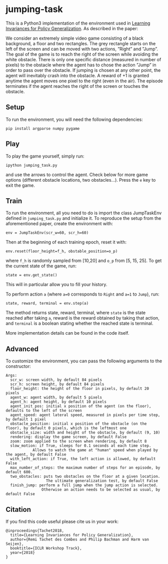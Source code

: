
# jumping-task

This is a Python3 implementation of the environment used in [Learning Invariances for Policy Generalization](https://openreview.net/pdf?id=BJHRaK1PG). As described in the paper:

We consider an extremely simple video game consisting of a black background, a floor and
two rectangles. The grey rectangle starts on the left of the screen and can be moved with
two actions, ”Right” and ”Jump”. The goal of the game is to reach the right of the screen while
avoiding the white obstacle. There is only one specific distance (measured in number of pixels) to
the obstacle where the agent has to chose the action ”Jump” in order to pass over the obstacle. If
jumping is chosen at any other point, the agent will inevitably crash into the obstacle. A reward of
+1 is granted anytime the agent moves one pixel to the right (even in the air). The episode terminates
if the agent reaches the right of the screen or touches the obstacle.

## Setup

To run the environment, you will need the following dependencies:
```
pip install argparse numpy pygame
```

## Play

To play the game yourself, simply run:
```
ipython jumping_task.py
```
and use the arrows to control the agent. Check below for more game options (different obstacle locations, two obstacles...).
Press the `e` key to exit the game.

## Train

To run the environment, all you need to do is import the class JumpTaskEnv defined in `jumping_task.py` and initialize it. To reproduce the setup from the aforementioned paper, create the environment with:

```
env = JumpTaskEnv(scr_w=60, scr_h=60)
```

Then at the beginning of each training epoch, reset it with:

```
env.reset(floor_height=f_h, obstable_position=o_p)
```

where `f_h` is randomly sampled from [10,20] and `o_p` from [5, 15, 25].
To get the current state of the game, run:

```
state = env.get_state()
```
This will in particular allow you to fill your history.

To perform action `a` (where `a=0` corresponds to `Right` and `a=1` to `Jump`), run:

```
state, reward, terminal = env.step(a)
```
The method returns state, reward, terminal, where `state` is the state reached after taking `a`, reward is the reward obtained by taking that action, and `terminal` is a boolean stating whether the reached state is terminal.

More implementation details can be found in the code itself.

## Advanced

To customize the environment, you can pass the following arguments to the constructor:

```
Args:
  scr_w: screen width, by default 84 pixels
  scr_h: screen height, by default 84 pixels
  floor_height: the height of the floor in pixels, by default 20 pixels
  agent_w: agent width, by default 5 pixels
  agent_h: agent height, by default 10 pixels
  agent_init_pos: initial x position of the agent (on the floor), defaults to the left of the screen
  agent_speed: agent lateral speed, measured in pixels per time step, by default 1 pixel
  obstacle_position: initial x position of the obstacle (on the floor), by default 0 pixels, which is the leftmost one
  obstacle_size: width and height of the obstacle, by default (9, 10)
  rendering: display the game screen, by default False
  zoom: zoom applied to the screen when rendering, by default 8
  slow_motion: if True, sleeps for 0.1 seconds at each time step.
            Allows to watch the game at "human" speed when played by the agent, by default False
  with_left_action: if True, the left action is allowed, by default False
  max_number_of_steps: the maximum number of steps for an episode, by default 600.
  two_obstacles: puts two obstacles on the floor at a given location.
                  The ultimate generalization test, by default False
  finish_jump: perform a full jump when the jump action is selected.
                Otherwise an action needs to be selected as usual, by default False
```

## Citation

If you find this code useful please cite us in your work:

```
@inproceedings{Tachet2018,
  title={Learning Invariances for Policy Generalization},
  author={Remi Tachet des Combes and Philip Bachman and Harm van Seijen},
  booktitle={ICLR Workshop Track},
  year={2018}
}
```
